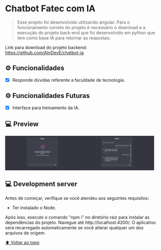 # Chatbot Fatec com IA

> Esse projeto foi desenvolvido utilizando angular. Para o funcionamento correto do projeto é necessário o download e a execução do projeto back-end que foi desenvolvido em python que tem como base IA para retornar as respostas;

Link para download do projeto backend: https://github.com/AlnDevE/chatbot-ia

## ⚙️ Funcionalidades

- [x] Responde dúvidas referente a faculdade de tecnologia.

## ⚙️ Funcionalidades Futuras

- [x] Interface para treinamento da IA. 

## 💻 Preview

<div style="display: flex; flex-direction:row;">
    <img src="preview/inicial_screen.png" alt="Fatec" width="48%;"/>
    <img src="preview/conversation.png" alt="Fatec" width="48%;"/>
</div>

## 💻 Development server

Antes de começar, verifique se você atendeu aos seguintes requisitos:

* Ter instalado o Node.

Após isso, execute o comando "npm i" no diretório raiz para instalar as dependências do projeto. Navegue até http://localhost:4200/. O aplicativo será recarregado automaticamente se você alterar qualquer um dos arquivos de origem.


[⬆ Voltar ao topo](#chatbot-ia-angular)<br>

